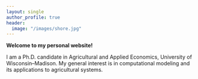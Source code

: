 ```yaml
---
layout: single
author_profile: true
header:
  image: "/images/shore.jpg"
---
```


**Welcome to my personal website!**

I am a Ph.D. candidate in Agricultural and Applied Economics, University of Wisconsin–Madison. My general interest is in computational modeling and its applications to agricultural systems.
